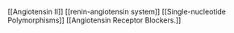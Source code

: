 [[Angiotensin II]]
[[renin-angiotensin system]]
[[Single-nucleotide Polymorphisms]]
[[Angiotensin Receptor Blockers.]]
